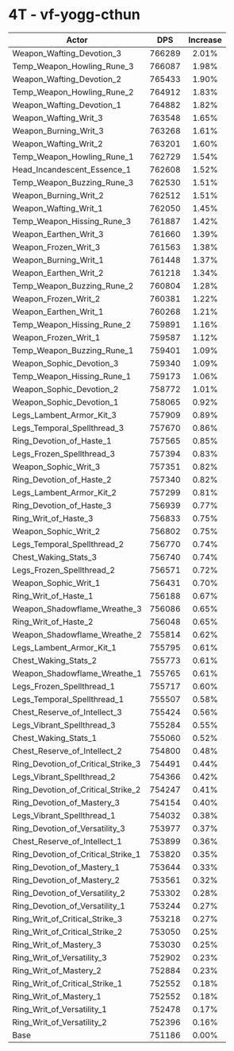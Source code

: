 # 4T - vf-yogg-cthun
| Actor | DPS | Increase |
|---|:---:|:---:|
|Weapon_Wafting_Devotion_3|766289|2.01%|
|Temp_Weapon_Howling_Rune_3|766087|1.98%|
|Weapon_Wafting_Devotion_2|765433|1.90%|
|Temp_Weapon_Howling_Rune_2|764912|1.83%|
|Weapon_Wafting_Devotion_1|764882|1.82%|
|Weapon_Wafting_Writ_3|763548|1.65%|
|Weapon_Burning_Writ_3|763268|1.61%|
|Weapon_Wafting_Writ_2|763201|1.60%|
|Temp_Weapon_Howling_Rune_1|762729|1.54%|
|Head_Incandescent_Essence_1|762608|1.52%|
|Temp_Weapon_Buzzing_Rune_3|762530|1.51%|
|Weapon_Burning_Writ_2|762512|1.51%|
|Weapon_Wafting_Writ_1|762050|1.45%|
|Temp_Weapon_Hissing_Rune_3|761887|1.42%|
|Weapon_Earthen_Writ_3|761660|1.39%|
|Weapon_Frozen_Writ_3|761563|1.38%|
|Weapon_Burning_Writ_1|761448|1.37%|
|Weapon_Earthen_Writ_2|761218|1.34%|
|Temp_Weapon_Buzzing_Rune_2|760804|1.28%|
|Weapon_Frozen_Writ_2|760381|1.22%|
|Weapon_Earthen_Writ_1|760268|1.21%|
|Temp_Weapon_Hissing_Rune_2|759891|1.16%|
|Weapon_Frozen_Writ_1|759587|1.12%|
|Temp_Weapon_Buzzing_Rune_1|759401|1.09%|
|Weapon_Sophic_Devotion_3|759340|1.09%|
|Temp_Weapon_Hissing_Rune_1|759173|1.06%|
|Weapon_Sophic_Devotion_2|758772|1.01%|
|Weapon_Sophic_Devotion_1|758065|0.92%|
|Legs_Lambent_Armor_Kit_3|757909|0.89%|
|Legs_Temporal_Spellthread_3|757670|0.86%|
|Ring_Devotion_of_Haste_1|757565|0.85%|
|Legs_Frozen_Spellthread_3|757394|0.83%|
|Weapon_Sophic_Writ_3|757351|0.82%|
|Ring_Devotion_of_Haste_2|757340|0.82%|
|Legs_Lambent_Armor_Kit_2|757299|0.81%|
|Ring_Devotion_of_Haste_3|756939|0.77%|
|Ring_Writ_of_Haste_3|756833|0.75%|
|Weapon_Sophic_Writ_2|756802|0.75%|
|Legs_Temporal_Spellthread_2|756770|0.74%|
|Chest_Waking_Stats_3|756740|0.74%|
|Legs_Frozen_Spellthread_2|756571|0.72%|
|Weapon_Sophic_Writ_1|756431|0.70%|
|Ring_Writ_of_Haste_1|756188|0.67%|
|Weapon_Shadowflame_Wreathe_3|756086|0.65%|
|Ring_Writ_of_Haste_2|756048|0.65%|
|Weapon_Shadowflame_Wreathe_2|755814|0.62%|
|Legs_Lambent_Armor_Kit_1|755795|0.61%|
|Chest_Waking_Stats_2|755773|0.61%|
|Weapon_Shadowflame_Wreathe_1|755765|0.61%|
|Legs_Frozen_Spellthread_1|755717|0.60%|
|Legs_Temporal_Spellthread_1|755507|0.58%|
|Chest_Reserve_of_Intellect_3|755424|0.56%|
|Legs_Vibrant_Spellthread_3|755284|0.55%|
|Chest_Waking_Stats_1|755060|0.52%|
|Chest_Reserve_of_Intellect_2|754800|0.48%|
|Ring_Devotion_of_Critical_Strike_3|754491|0.44%|
|Legs_Vibrant_Spellthread_2|754366|0.42%|
|Ring_Devotion_of_Critical_Strike_2|754247|0.41%|
|Ring_Devotion_of_Mastery_3|754154|0.40%|
|Legs_Vibrant_Spellthread_1|754032|0.38%|
|Ring_Devotion_of_Versatility_3|753977|0.37%|
|Chest_Reserve_of_Intellect_1|753899|0.36%|
|Ring_Devotion_of_Critical_Strike_1|753820|0.35%|
|Ring_Devotion_of_Mastery_1|753644|0.33%|
|Ring_Devotion_of_Mastery_2|753561|0.32%|
|Ring_Devotion_of_Versatility_2|753302|0.28%|
|Ring_Devotion_of_Versatility_1|753244|0.27%|
|Ring_Writ_of_Critical_Strike_3|753218|0.27%|
|Ring_Writ_of_Critical_Strike_2|753050|0.25%|
|Ring_Writ_of_Mastery_3|753030|0.25%|
|Ring_Writ_of_Versatility_3|752902|0.23%|
|Ring_Writ_of_Mastery_2|752884|0.23%|
|Ring_Writ_of_Critical_Strike_1|752552|0.18%|
|Ring_Writ_of_Mastery_1|752552|0.18%|
|Ring_Writ_of_Versatility_1|752478|0.17%|
|Ring_Writ_of_Versatility_2|752396|0.16%|
|Base|751186|0.00%|
